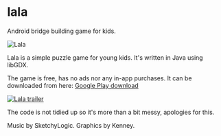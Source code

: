 # lala
Android bridge building game for kids.

![Lala](https://i.imgur.com/GtlfUnv.gif)

Lala is a simple puzzle game for young kids. It's written in Java using libGDX.

The game is free, has no ads nor any in-app purchases. 
It can be downloaded from here: [Google Play download](https://play.google.com/store/apps/details?id=com.bornander.lala.android)

[![Lala trailer](http://img.youtube.com/vi/mVVZ-IUYYHQ/0.jpg)](https://www.youtube.com/watch?v=mVVZ-IUYYHQ)

The code is not tidied up so it's more than a bit messy, apologies for this.

Music by SketchyLogic.
Graphics by Kenney.
